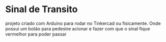 # Sinal de Transito
projeto criado com Arduino para rodar no Tinkercad ou fisicamente. Onde possui um botão para pedestre acionar e fazer com que o sinal fique vermelhor para poder passar




